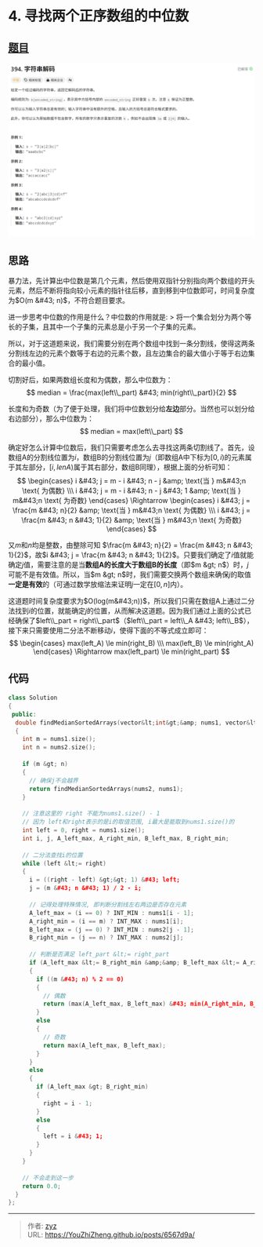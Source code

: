 # 4. 寻找两个正序数组的中位数


## [题目](https://leetcode.cn/problems/median-of-two-sorted-arrays/description/?envType=study-plan-v2&amp;envId=top-100-liked)

![图1](/PostsImgs/LeetCode/394/question.png)

## 思路

暴力法，先计算出中位数是第几个元素，然后使用双指针分别指向两个数组的开头元素，然后不断将指向较小元素的指针往后移，直到移到中位数即可，时间复杂度为$O(m &#43; n)$，不符合题目要求。

进一步思考中位数的作用是什么？中位数的作用就是:
&gt; 将一个集合划分为两个等长的子集，且其中一个子集的元素总是小于另一个子集的元素。

所以，对于这道题来说，我们需要分别在两个数组中找到一条分割线，使得这两条分割线左边的元素个数等于右边的元素个数，且左边集合的最大值小于等于右边集合的最小值。

切割好后，如果两数组长度和为偶数，那么中位数为：
$$
median = \frac{max(left\\_part) &#43; min(right\\_part)}{2}
$$

长度和为奇数（为了便于处理，我们将中位数划分给**左边**部分。当然也可以划分给右边部分），那么中位数为：
$$
median = max(left\\_part)
$$

确定好怎么计算中位数后，我们只需要考虑怎么去寻找这两条切割线了。首先，设数组A的分割线位置为$i$，数组B的分割线位置为$j$（即数组A中下标为$[0, i)$的元素属于其左部分，$[i, lenA)$属于其右部分，数组B同理），根据上面的分析可知：
$$
\begin{cases}
i &#43; j = m - i &#43; n - j &amp; \text{当 } m&#43;n \text{ 为偶数} \\\
i &#43; j = m - i &#43; n - j &#43; 1 &amp; \text{当 } m&#43;n \text{ 为奇数}
\end{cases}
\Rightarrow
\begin{cases}
i &#43; j = \frac{m &#43; n}{2} &amp; \text{当 } m&#43;n \text{ 为偶数} \\\
i &#43; j = \frac{m &#43; n &#43; 1}{2} &amp; \text{当 } m&#43;n \text{ 为奇数}
\end{cases}
$$

又$m$和$n$均是整数，由整除可知 $\frac{m &#43; n}{2} = \frac{m &#43; n &#43; 1}{2}$，故$i &#43; j = \frac{m &#43; n &#43; 1}{2}$。只要我们确定了$i$值就能确定$j$值，需要注意的是当**数组A的长度大于数组B的长度**（即$m &gt; n$）时，$j$可能不是有效值。所以，当$m &gt; n$时，我们需要交换两个数组来确保$j$的取值**一定是有效**的（可通过数学放缩法来证明$j$一定在$[0, n]$内）。

这道题时间复杂度要求为$O(log(m&#43;n))$，所以我们只需在数组A上通过二分法找到$i$的位置，就能确定$j$的位置，从而解决这道题。因为我们通过上面的公式已经确保了$left\\_part = right\\_part$（$left\\_part = left\\_A &#43; left\\_B$），接下来只需要使用二分法不断移动$i$，使得下面的不等式成立即可：
$$
\begin{cases}
max(left_A) \le min(right_B)  \\\
max(left_B) \le min(right_A)
\end{cases}
\Rightarrow
max(left_part) \le min(right_part)
$$

## 代码

```cpp
class Solution
{
 public:
  double findMedianSortedArrays(vector&lt;int&gt;&amp; nums1, vector&lt;int&gt;&amp; nums2)
  {
    int m = nums1.size();
    int n = nums2.size();

    if (m &gt; n)
    {
      // 确保j不会越界
      return findMedianSortedArrays(nums2, nums1);
    }

    // 注意这里的 right 不能为nums1.size() - 1
    // 因为 left和right表示的是i的取值范围, i最大是能取到nums1.size()的
    int left = 0, right = nums1.size();
    int i, j, A_left_max, A_right_min, B_left_max, B_right_min;

    // 二分法查找i的位置
    while (left &lt;= right)
    {
      i = ((right - left) &gt;&gt; 1) &#43; left;
      j = (m &#43; n &#43; 1) / 2 - i;

      // 记得处理特殊情况, 即判断分割线左右两边是否存在元素
      A_left_max = (i == 0) ? INT_MIN : nums1[i - 1];
      A_right_min = (i == m) ? INT_MAX : nums1[i];
      B_left_max = (j == 0) ? INT_MIN : nums2[j - 1];
      B_right_min = (j == n) ? INT_MAX : nums2[j];

      // 判断是否满足 left_part &lt;= right_part
      if (A_left_max &lt;= B_right_min &amp;&amp; B_left_max &lt;= A_right_min)
      {
        if ((m &#43; n) % 2 == 0)
        {
          // 偶数
          return (max(A_left_max, B_left_max) &#43; min(A_right_min, B_right_min)) / 2.0;
        }
        else
        {
          // 奇数
          return max(A_left_max, B_left_max);
        }
      }
      else
      {
        if (A_left_max &gt; B_right_min)
        {
          right = i - 1;
        }
        else
        {
          left = i &#43; 1;
        }
      }
    }

    // 不会走到这一步
    return 0.0;
  }
};
```


---

> 作者: [zyz](https://github.com/YouZhiZheng)  
> URL: https://YouZhiZheng.github.io/posts/6567d9a/  

